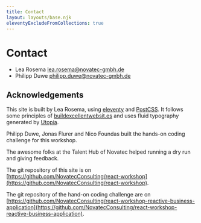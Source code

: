 ```yaml
---
title: Contact
layout: layouts/base.njk
eleventyExcludeFromCollections: true
---
```


# Contact

- Lea Rosema [lea.rosema@novatec-gmbh.de](mailto:lea.rosema@novatec-gmbh.de)
- Philipp Duwe [philipp.duwe@novatec-gmbh.de](mailto:philipp.duwe@novatec-gmbh.de)

## Acknowledgements

This site is built by Lea Rosema, using [eleventy](https://11ty.dev) and [PostCSS](https://postcss.org). It follows some principles of [buildexcellentwebsit.es](https://buildexcellentwebsit.es) and uses fluid typography generated by [Utopia](https://utopia.fyi).

Philipp Duwe, Jonas Flurer and Nico Foundas built the hands-on coding challenge for this workshop.

The awesome folks at the Talent Hub of Novatec helped running a dry run and giving feedback.

The git repository of this site is on [https://github.com/NovatecConsulting/react-workshop](https://github.com/NovatecConsulting/react-workshop).

The git repository of the hand-on coding challenge are on [https://github.com/NovatecConsulting/react-workshop-reactive-business-application](https://github.com/NovatecConsulting/react-workshop-reactive-business-application).
